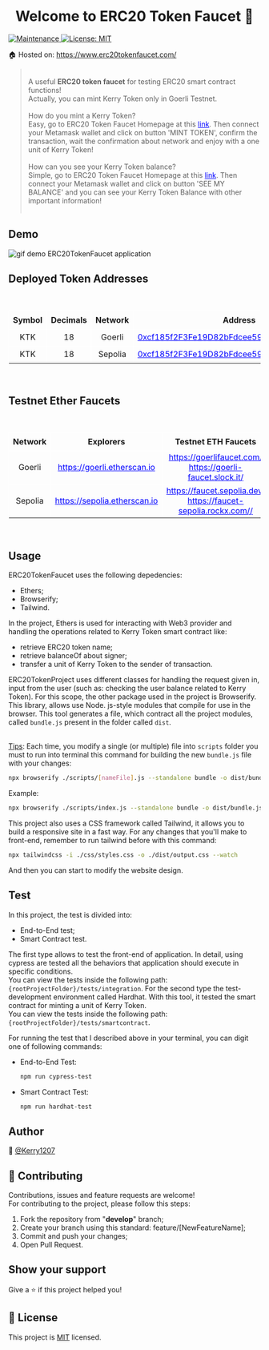 <h1 align="center">Welcome to ERC20 Token Faucet 👋</h1>
<p>
  <a href="https://github.com/Kerry1207/ERC20TokenFaucet/graphs/commit-activity" target="_blank">
    <img alt="Maintenance" src="https://img.shields.io/badge/Maintained%3F-yes-green.svg" />
  </a>
  <a href="./LICENSE" target="_blank">
    <img alt="License: MIT" src="https://img.shields.io/github/license/Kerry1207/ERC20TokenFaucet" />
  </a>
</p>

🏠 Hosted on: <a href="https://www.erc20tokenfaucet.com/">https://www.erc20tokenfaucet.com/</a><br/>

> <br/>A useful <b>ERC20 token faucet</b> for testing ERC20 smart contract functions!<br/>
> Actually, you can mint Kerry Token only in Goerli Testnet.<br/><br/>
> How do you mint a Kerry Token?<br/>
> Easy, go to ERC20 Token Faucet Homepage at this <a href="https://www.erc20tokenfaucet.com/" style="color:blue; text-decoration:underline; text-shadow: 1px 1px white;">link</a>. 
> Then connect your Metamask wallet and click on button 'MINT TOKEN', confirm the transaction, wait the confirmation about network and enjoy with a one unit of Kerry Token!    
> <br/>
> How can you see your Kerry Token balance?  
> Simple, go to ERC20 Token Faucet Homepage at this <a href="https://www.erc20tokenfaucet.com/" style="color:blue; text-decoration:underline; text-shadow: 1px 1px white;">link</a>. 
> Then connect your Metamask wallet and click on button 'SEE MY BALANCE' and you can see your Kerry Token Balance with other important information!<br/><br/>

## Demo
<img src="./ERC20TokenFaucet.gif" alt="gif demo ERC20TokenFaucet application"><br/>

## Deployed Token Addresses
<br/>
<table>
  <tr>
    <th style="border: 1px solid white; padding: 8px;">Symbol</th>
    <th style="border: 1px solid white; padding: 8px;">Decimals</th>
    <th style="border: 1px solid white; padding: 8px;">Network</th>
    <th style="border: 1px solid white; padding: 8px;">Address</th>
    <th style="border: 1px solid white; padding: 8px;">Active</th>
  <tr>
  <tr style="text-align:center; vertical-align:middle; padding: 8px;">
    <td style="border: 1px solid white;">KTK</td>
    <td style="border: 1px solid white;">18</td>
    <td style="border: 1px solid white;">Goerli</td>
    <td style="border: 1px solid white;"><a href="https://goerli.etherscan.io/address/0xcf185f2F3Fe19D82bFdcee59E3330FD7ba5f27ce" style="color:blue; text-decoration:underline; text-shadow: 1px 1px white;">0xcf185f2F3Fe19D82bFdcee59E3330FD7ba5f27ce</a></td>
    <td style="border: 1px solid white;">🟢</td>
  <tr>
  <tr style="text-align:center; vertical-align:middle; padding: 8px;">
    <td style="border: 1px solid white;">KTK</td>
    <td style="border: 1px solid white;">18</td>
    <td style="border: 1px solid white;">Sepolia</td>
    <td style="border: 1px solid white;"><a href="https://sepolia.etherscan.io/address/0xcf185f2F3Fe19D82bFdcee59E3330FD7ba5f27ce" style="color:blue; text-decoration:underline; text-shadow: 1px 1px white;">0xcf185f2F3Fe19D82bFdcee59E3330FD7ba5f27ce</a></td>
    <td style="border: 1px solid white;">🟢</td>
  <tr>
</table><br/>

## Testnet Ether Faucets
<br/>
<table>
  <tr>
    <th style="border: 1px solid white; padding: 8px;">Network</th>
    <th style="border: 1px solid white; padding: 8px;">Explorers</th>
    <th style="border: 1px solid white; padding: 8px;">Testnet ETH Faucets</th>
  </tr>
  <tr style="text-align:center; vertical-align:middle; padding: 8px;">
    <td style="border: 1px solid white;">Goerli</td>
    <td style="border: 1px solid white;">
      <a href="https://goerli.etherscan.io" style="color:blue; text-decoration:underline; text-shadow: 1px 1px white;">https://goerli.etherscan.io</a>
    </td>
    <td style="border: 1px solid white;">
      <a href="https://goerlifaucet.com/" style="color:blue; text-decoration:underline; text-shadow: 1px 1px white;">https://goerlifaucet.com/</a><br/>
      <a href="https://goerli-faucet.slock.it/" style="color:blue; text-decoration:underline; text-shadow: 1px 1px white;">https://goerli-faucet.slock.it/</a>
    </td>
  <tr>
  <tr style="text-align:center; vertical-align:middle; padding: 8px;">
    <td style="border: 1px solid white;">Sepolia</td>
    <td style="border: 1px solid white;">
      <a href="https://sepolia.etherscan.io" style="color:blue; text-decoration:underline; text-shadow: 1px 1px white;">https://sepolia.etherscan.io</a>
    </td>
    <td style="border: 1px solid white;">
      <a href="https://faucet.sepolia.dev/" style="color:blue; text-decoration:underline; text-shadow: 1px 1px white;">https://faucet.sepolia.dev/</a><br/>
      <a href="https://faucet-sepolia.rockx.com/" style="color:blue; text-decoration:underline; text-shadow: 1px 1px white;">https://faucet-sepolia.rockx.com//</a>
    </td>
  <tr>
</table><br/>

## Usage
ERC20TokenFaucet uses the following depedencies:
<ul>
  <li>Ethers;</li>
  <li>Browserify;</li>
  <li>Tailwind.</li>
</ul>
In the project, Ethers is used for interacting with Web3 provider and handling the operations related to Kerry Token smart contract like:
<ul>
  <li>retrieve ERC20 token name;</li>
  <li>retrieve balanceOf about signer;</li>
  <li>transfer a unit of Kerry Token to the sender of transaction.</li>
</ul>

ERC20TokenProject uses different classes for handling the request given in, input from the user (such as: checking the user balance related to Kerry Token). For this scope, the other package used in the project is Browserify. This library, allows use Node. js-style modules that compile for use in the browser. 
This tool generates a file, which contract all the project modules, called ```bundle.js``` present in the folder called ```dist```. <br/><br/>

<u>Tips</u>: Each time, you modify a single (or multiple) file into ```scripts``` folder you must to run into terminal this command for building the new ```bundle.js``` file with your changes:

```sh
npx browserify ./scripts/[nameFile].js --standalone bundle -o dist/bundle.js
```

Example:
```sh
npx browserify ./scripts/index.js --standalone bundle -o dist/bundle.js
```
This project also uses a CSS framework called Tailwind, it allows you to build a responsive site in a fast way.
For any changes that you'll make to front-end, remember to run tailwind before with this command:
```sh
npx tailwindcss -i ./css/styles.css -o ./dist/output.css --watch
```
And then you can start to modify the website design.

## Test
In this project, the test is divided into:
<ul>
  <li>End-to-End test;</li>
  <li>Smart Contract test.</li>
</ul>

The first type allows to test the front-end of application. In detail, using cypress are tested all the behaviors that application should execute in specific conditions.<br/>
You can view the tests inside the following path: ```{rootProjectFolder}/tests/integration```.
For the second type the test-development environment called Hardhat. With this tool, it tested the smart contract for minting a unit of Kerry Token.<br/>
You can view the tests inside the following path: ```{rootProjectFolder}/tests/smartcontract```.

For running the test that I described above in your terminal, you can digit one of following commands:
<ul>
<li>End-to-End Test:</li>

```sh
npm run cypress-test 
```

<li>Smart Contract Test:</li>

```sh
npm run hardhat-test 
```

</ul>

## Author

👤 [@Kerry1207](https://github.com/Kerry1207)

## 🤝 Contributing

Contributions, issues and feature requests are welcome!<br />
For contributing to the project, please follow this steps:
<ol>
<li>Fork the repository from "<b>develop</b>" branch;</li>
<li>Create your branch using this standard: feature/[NewFeatureName];</li>
<li>Commit and push your changes;</li>
<li>Open Pull Request.</li>
</ol>

## Show your support

Give a ⭐️ if this project helped you!

## 📝 License
This project is [MIT](https://github.com/Kerry1207/ERC20TokenFaucet) licensed.
